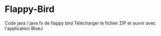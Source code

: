 # Flappy-Bird
Code java / java fx de flappy bird
Télécharger le fichier ZIP et ouvrir avec l'application BlueJ
